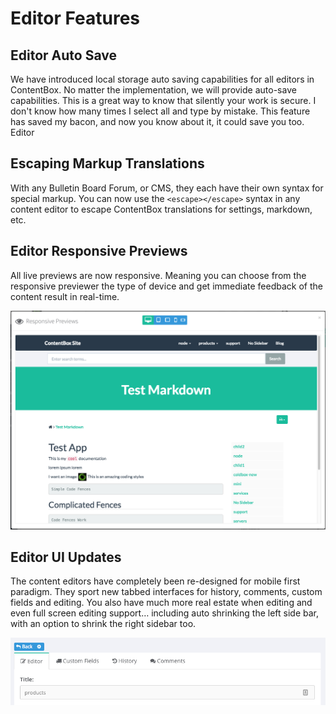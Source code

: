 # Editor Features

## Editor Auto Save

We have introduced local storage auto saving capabilities for all editors in ContentBox. No matter the implementation, we will provide auto-save capabilities. This is a great way to know that silently your work is secure. I don't know how many times I select all and type by mistake. This feature has saved my bacon, and now you know about it, it could save you too. Editor

## Escaping Markup Translations

With any Bulletin Board Forum, or CMS, they each have their own syntax for special markup. You can now use the `<escape></escape>` syntax in any content editor to escape ContentBox translations for settings, markdown, etc.

## Editor Responsive Previews

All live previews are now responsive. Meaning you can choose from the responsive previewer the type of device and get immediate feedback of the content result in real-time.

![](../../../../../.gitbook/assets/responsive_previews%20%281%29.png)

## Editor UI Updates

The content editors have completely been re-designed for mobile first paradigm. They sport new tabbed interfaces for history, comments, custom fields and editing. You also have much more real estate when editing and even full screen editing support… including auto shrinking the left side bar, with an option to shrink the right sidebar too.

![](../../../../../.gitbook/assets/editor_tabs%20%281%29.png)

